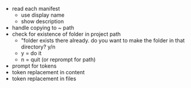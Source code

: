- read each manifest
  - use display name
  - show description
- handle copying to ~ path
- check for existence of folder in project path
  - "folder exists there already. do you want to make the folder in that directory? y/n
  - y = do it
  - n = quit (or reprompt for path)
- prompt for tokens
- token replacement in content
- token replacement in files
